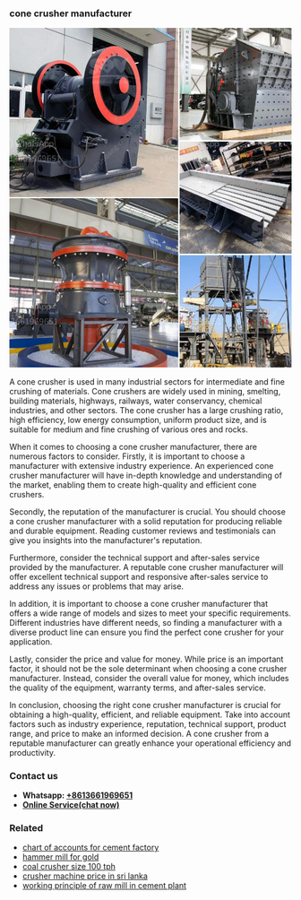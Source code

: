 <h3>cone crusher manufacturer</h3><img src='1708499338.jpg' alt=''><p>A cone crusher is used in many industrial sectors for intermediate and fine crushing of materials. Cone crushers are widely used in mining, smelting, building materials, highways, railways, water conservancy, chemical industries, and other sectors. The cone crusher has a large crushing ratio, high efficiency, low energy consumption, uniform product size, and is suitable for medium and fine crushing of various ores and rocks.</p><p>When it comes to choosing a cone crusher manufacturer, there are numerous factors to consider. Firstly, it is important to choose a manufacturer with extensive industry experience. An experienced cone crusher manufacturer will have in-depth knowledge and understanding of the market, enabling them to create high-quality and efficient cone crushers.</p><p>Secondly, the reputation of the manufacturer is crucial. You should choose a cone crusher manufacturer with a solid reputation for producing reliable and durable equipment. Reading customer reviews and testimonials can give you insights into the manufacturer's reputation.</p><p>Furthermore, consider the technical support and after-sales service provided by the manufacturer. A reputable cone crusher manufacturer will offer excellent technical support and responsive after-sales service to address any issues or problems that may arise.</p><p>In addition, it is important to choose a cone crusher manufacturer that offers a wide range of models and sizes to meet your specific requirements. Different industries have different needs, so finding a manufacturer with a diverse product line can ensure you find the perfect cone crusher for your application.</p><p>Lastly, consider the price and value for money. While price is an important factor, it should not be the sole determinant when choosing a cone crusher manufacturer. Instead, consider the overall value for money, which includes the quality of the equipment, warranty terms, and after-sales service.</p><p>In conclusion, choosing the right cone crusher manufacturer is crucial for obtaining a high-quality, efficient, and reliable equipment. Take into account factors such as industry experience, reputation, technical support, product range, and price to make an informed decision. A cone crusher from a reputable manufacturer can greatly enhance your operational efficiency and productivity.</p><h3>Contact us</h3><ul><li><strong>Whatsapp:&nbsp;<a href="https://wa.me/8613661969651">+8613661969651</a></strong></li><li><a href="https://swt.shibang-china.com/?git&amp;zhl&amp;cone crusher manufacturer"><strong>Online Service(chat now)</strong></a></li></ul><h3>Related</h3><ul><li><a href='chart of accounts for cement factory.md'>chart of accounts for cement factory</a></li><li><a href='hammer mill for gold.md'>hammer mill for gold</a></li><li><a href='coal crusher size 100 tph.md'>coal crusher size 100 tph</a></li><li><a href='crusher machine price in sri lanka.md'>crusher machine price in sri lanka</a></li><li><a href='working principle of raw mill in cement plant.md'>working principle of raw mill in cement plant</a></li></ul>